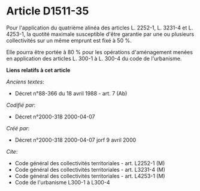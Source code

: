 # Article D1511-35

Pour l'application du quatrième alinéa des articles L. 2252-1, L. 3231-4 et L. 4253-1, la quotité maximale susceptible d'être
garantie par une ou plusieurs collectivités sur un même emprunt est fixé à 50 %.

Elle pourra être portée à 80 % pour les opérations d'aménagement menées en application des articles L. 300-1 à L. 300-4 du
code de l'urbanisme.

**Liens relatifs à cet article**

_Anciens textes_:

  - Décret n°88-366 du 18 avril 1988 - art. 7 (Ab)

_Codifié par_:

  - Décret n°2000-318 2000-04-07

_Créé par_:

  - Décret n°2000-318 2000-04-07 jorf 9 avril 2000

_Cite_:

  - Code général des collectivités territoriales - art. L2252-1 (M)
  - Code général des collectivités territoriales - art. L3231-4 (M)
  - Code général des collectivités territoriales - art. L4253-1 (M)
  - Code de l'urbanisme L300-1 à L300-4
